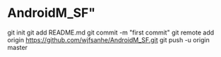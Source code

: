 # AndroidM_SF"
git init
git add README.md
git commit -m "first commit"
git remote add origin https://github.com/wjfsanhe/AndroidM_SF.git
git push -u origin master
